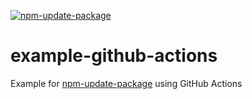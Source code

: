 [![npm-update-package](https://github.com/npm-update-package/example-github-actions/actions/workflows/npm-update-package.yml/badge.svg)](https://github.com/npm-update-package/example-github-actions/actions/workflows/npm-update-package.yml)

# example-github-actions

Example for [npm-update-package](https://github.com/npm-update-package/npm-update-package) using GitHub Actions
